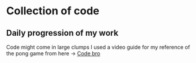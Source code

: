 # Collection of code
## Daily progression of my work
Code might come in large clumps
I used a video guide for my reference of the pong game from here -> [Code bro](https://youtu.be/oLirZqJFKPE)
